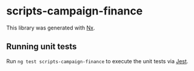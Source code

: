 # scripts-campaign-finance

This library was generated with [Nx](https://nx.dev).

## Running unit tests

Run `ng test scripts-campaign-finance` to execute the unit tests via [Jest](https://jestjs.io).
